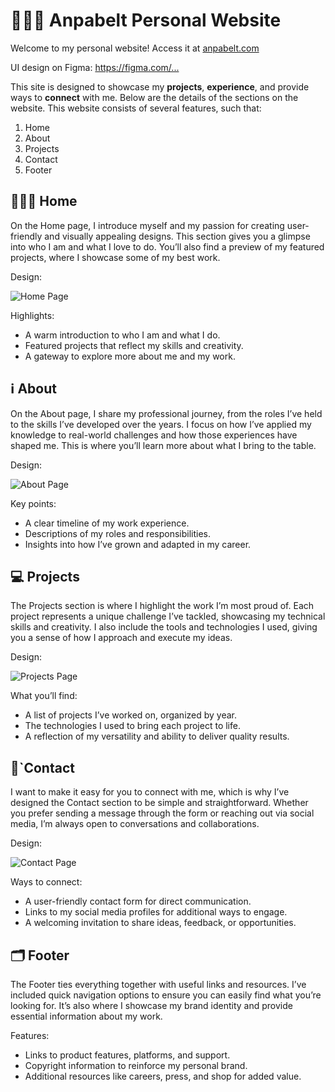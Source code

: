 # 🧑🏽‍💻 Anpabelt Personal Website

Welcome to my personal website! Access it at [anpabelt.com](https://anpabelt.com)

UI design on Figma: <https://figma.com/...>

This site is designed to showcase my **projects**, **experience**, and provide ways to **connect** with me. Below are the details of the sections on the website. This website consists of several features, such that:

1.  Home
2.  About
3.  Projects
4.  Contact
5.  Footer

## 🧑🏽‍💼 Home

On the Home page, I introduce myself and my passion for creating user-friendly and visually appealing designs. This section gives you a glimpse into who I am and what I love to do. You’ll also find a preview of my featured projects, where I showcase some of my best work.

Design:

![Home Page](designs/home-page.png)

Highlights:

- A warm introduction to who I am and what I do.
- Featured projects that reflect my skills and creativity.
- A gateway to explore more about me and my work.

## ℹ️ About

On the About page, I share my professional journey, from the roles I’ve held to the skills I’ve developed over the years. I focus on how I’ve applied my knowledge to real-world challenges and how those experiences have shaped me. This is where you’ll learn more about what I bring to the table.

Design:

![About Page](designs/about-page.png)

Key points:

- A clear timeline of my work experience.
- Descriptions of my roles and responsibilities.
- Insights into how I’ve grown and adapted in my career.

## 💻 Projects

The Projects section is where I highlight the work I’m most proud of. Each project represents a unique challenge I’ve tackled, showcasing my technical skills and creativity. I also include the tools and technologies I used, giving you a sense of how I approach and execute my ideas.

Design:

![Projects Page](designs/project-page.png)

What you’ll find:

- A list of projects I’ve worked on, organized by year.
- The technologies I used to bring each project to life.
- A reflection of my versatility and ability to deliver quality results.

## 📱`Contact

I want to make it easy for you to connect with me, which is why I’ve designed the Contact section to be simple and straightforward. Whether you prefer sending a message through the form or reaching out via social media, I’m always open to conversations and collaborations.

Design:

![Contact Page](designs/contact-page.png)

Ways to connect:

- A user-friendly contact form for direct communication.
- Links to my social media profiles for additional ways to engage.
- A welcoming invitation to share ideas, feedback, or opportunities.

## 🗂️ Footer

The Footer ties everything together with useful links and resources. I’ve included quick navigation options to ensure you can easily find what you’re looking for. It’s also where I showcase my brand identity and provide essential information about my work.

Features:

- Links to product features, platforms, and support.
- Copyright information to reinforce my personal brand.
- Additional resources like careers, press, and shop for added value.
